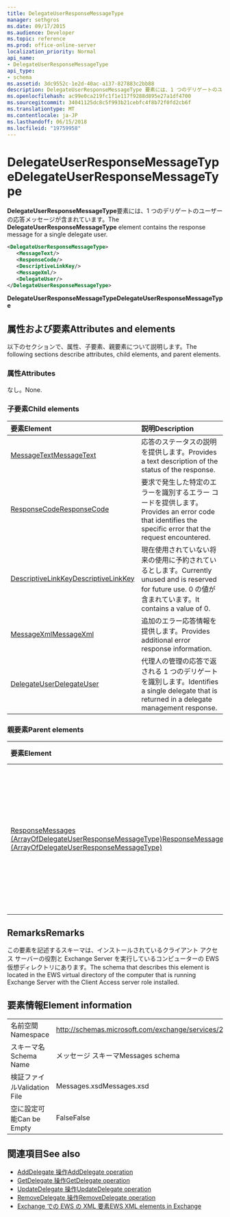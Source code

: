 ```yaml
---
title: DelegateUserResponseMessageType
manager: sethgros
ms.date: 09/17/2015
ms.audience: Developer
ms.topic: reference
ms.prod: office-online-server
localization_priority: Normal
api_name:
- DelegateUserResponseMessageType
api_type:
- schema
ms.assetid: 3dc9552c-1e2d-40ac-a137-827883c2bb88
description: DelegateUserResponseMessageType 要素には、1 つのデリゲートのユーザーの応答メッセージが含まれています。
ms.openlocfilehash: ac99e0ca219fc1f1e117f9288d895e27a1df4700
ms.sourcegitcommit: 34041125dc8c5f993b21cebfc4f8b72f0fd2cb6f
ms.translationtype: MT
ms.contentlocale: ja-JP
ms.lasthandoff: 06/15/2018
ms.locfileid: "19759958"
---
```

# <a name="delegateuserresponsemessagetype"></a><span data-ttu-id="379fa-103">DelegateUserResponseMessageType</span><span class="sxs-lookup"><span data-stu-id="379fa-103">DelegateUserResponseMessageType</span></span>

<span data-ttu-id="379fa-104">**DelegateUserResponseMessageType**要素には、1 つのデリゲートのユーザーの応答メッセージが含まれています。</span><span class="sxs-lookup"><span data-stu-id="379fa-104">The **DelegateUserResponseMessageType** element contains the response message for a single delegate user.</span></span> 
  
```xml
<DelegateUserResponseMessageType>
   <MessageText/>
   <ResponseCode/>
   <DescriptiveLinkKey/>
   <MessageXml/>
   <DelegateUser/>
</DelegateUserResponseMessageType>
```

<span data-ttu-id="379fa-105">**DelegateUserResponseMessageType**</span><span class="sxs-lookup"><span data-stu-id="379fa-105">**DelegateUserResponseMessageType**</span></span>

## <a name="attributes-and-elements"></a><span data-ttu-id="379fa-106">属性および要素</span><span class="sxs-lookup"><span data-stu-id="379fa-106">Attributes and elements</span></span>

<span data-ttu-id="379fa-107">以下のセクションで、属性、子要素、親要素について説明します。</span><span class="sxs-lookup"><span data-stu-id="379fa-107">The following sections describe attributes, child elements, and parent elements.</span></span>
  
### <a name="attributes"></a><span data-ttu-id="379fa-108">属性</span><span class="sxs-lookup"><span data-stu-id="379fa-108">Attributes</span></span>

<span data-ttu-id="379fa-109">なし。</span><span class="sxs-lookup"><span data-stu-id="379fa-109">None.</span></span>
  
### <a name="child-elements"></a><span data-ttu-id="379fa-110">子要素</span><span class="sxs-lookup"><span data-stu-id="379fa-110">Child elements</span></span>

|<span data-ttu-id="379fa-111">**要素**</span><span class="sxs-lookup"><span data-stu-id="379fa-111">**Element**</span></span>|<span data-ttu-id="379fa-112">**説明**</span><span class="sxs-lookup"><span data-stu-id="379fa-112">**Description**</span></span>|
|:-----|:-----|
|[<span data-ttu-id="379fa-113">MessageText</span><span class="sxs-lookup"><span data-stu-id="379fa-113">MessageText</span></span>](messagetext.md) <br/> |<span data-ttu-id="379fa-114">応答のステータスの説明を提供します。</span><span class="sxs-lookup"><span data-stu-id="379fa-114">Provides a text description of the status of the response.</span></span>  <br/> |
|[<span data-ttu-id="379fa-115">ResponseCode</span><span class="sxs-lookup"><span data-stu-id="379fa-115">ResponseCode</span></span>](responsecode.md) <br/> |<span data-ttu-id="379fa-116">要求で発生した特定のエラーを識別するエラー コードを提供します。</span><span class="sxs-lookup"><span data-stu-id="379fa-116">Provides an error code that identifies the specific error that the request encountered.</span></span>  <br/> |
|[<span data-ttu-id="379fa-117">DescriptiveLinkKey</span><span class="sxs-lookup"><span data-stu-id="379fa-117">DescriptiveLinkKey</span></span>](descriptivelinkkey.md) <br/> |<span data-ttu-id="379fa-118">現在使用されていない将来の使用に予約されているとします。</span><span class="sxs-lookup"><span data-stu-id="379fa-118">Currently unused and is reserved for future use.</span></span> <span data-ttu-id="379fa-119">0 の値が含まれています。</span><span class="sxs-lookup"><span data-stu-id="379fa-119">It contains a value of 0.</span></span>  <br/> |
|[<span data-ttu-id="379fa-120">MessageXml</span><span class="sxs-lookup"><span data-stu-id="379fa-120">MessageXml</span></span>](messagexml.md) <br/> |<span data-ttu-id="379fa-121">追加のエラー応答情報を提供します。</span><span class="sxs-lookup"><span data-stu-id="379fa-121">Provides additional error response information.</span></span>  <br/> |
|[<span data-ttu-id="379fa-122">DelegateUser</span><span class="sxs-lookup"><span data-stu-id="379fa-122">DelegateUser</span></span>](delegateuser.md) <br/> |<span data-ttu-id="379fa-123">代理人の管理の応答で返される 1 つのデリゲートを識別します。</span><span class="sxs-lookup"><span data-stu-id="379fa-123">Identifies a single delegate that is returned in a delegate management response.</span></span>  <br/> |
   
### <a name="parent-elements"></a><span data-ttu-id="379fa-124">親要素</span><span class="sxs-lookup"><span data-stu-id="379fa-124">Parent elements</span></span>

|<span data-ttu-id="379fa-125">**要素**</span><span class="sxs-lookup"><span data-stu-id="379fa-125">**Element**</span></span>|<span data-ttu-id="379fa-126">**説明**</span><span class="sxs-lookup"><span data-stu-id="379fa-126">**Description**</span></span>|
|:-----|:-----|
|[<span data-ttu-id="379fa-127">ResponseMessages (ArrayOfDelegateUserResponseMessageType)</span><span class="sxs-lookup"><span data-stu-id="379fa-127">ResponseMessages (ArrayOfDelegateUserResponseMessageType)</span></span>](responsemessages-arrayofdelegateuserresponsemessagetype.md) <br/> |<span data-ttu-id="379fa-128">Exchange Web サービス代理人の管理要求の応答メッセージが含まれています。</span><span class="sxs-lookup"><span data-stu-id="379fa-128">Contains the response messages for an Exchange Web Services delegate management request.</span></span>  <br/> |
   
## <a name="remarks"></a><span data-ttu-id="379fa-129">Remarks</span><span class="sxs-lookup"><span data-stu-id="379fa-129">Remarks</span></span>

<span data-ttu-id="379fa-130">この要素を記述するスキーマは、インストールされているクライアント アクセス サーバーの役割と Exchange Server を実行しているコンピューターの EWS 仮想ディレクトリにあります。</span><span class="sxs-lookup"><span data-stu-id="379fa-130">The schema that describes this element is located in the EWS virtual directory of the computer that is running Exchange Server with the Client Access server role installed.</span></span>
  
## <a name="element-information"></a><span data-ttu-id="379fa-131">要素情報</span><span class="sxs-lookup"><span data-stu-id="379fa-131">Element information</span></span>

|||
|:-----|:-----|
|<span data-ttu-id="379fa-132">名前空間</span><span class="sxs-lookup"><span data-stu-id="379fa-132">Namespace</span></span>  <br/> |http://schemas.microsoft.com/exchange/services/2006/messages  <br/> |
|<span data-ttu-id="379fa-133">スキーマ名</span><span class="sxs-lookup"><span data-stu-id="379fa-133">Schema Name</span></span>  <br/> |<span data-ttu-id="379fa-134">メッセージ スキーマ</span><span class="sxs-lookup"><span data-stu-id="379fa-134">Messages schema</span></span>  <br/> |
|<span data-ttu-id="379fa-135">検証ファイル</span><span class="sxs-lookup"><span data-stu-id="379fa-135">Validation File</span></span>  <br/> |<span data-ttu-id="379fa-136">Messages.xsd</span><span class="sxs-lookup"><span data-stu-id="379fa-136">Messages.xsd</span></span>  <br/> |
|<span data-ttu-id="379fa-137">空に設定可能</span><span class="sxs-lookup"><span data-stu-id="379fa-137">Can be Empty</span></span>  <br/> |<span data-ttu-id="379fa-138">False</span><span class="sxs-lookup"><span data-stu-id="379fa-138">False</span></span>  <br/> |
   
## <a name="see-also"></a><span data-ttu-id="379fa-139">関連項目</span><span class="sxs-lookup"><span data-stu-id="379fa-139">See also</span></span>

- [<span data-ttu-id="379fa-140">AddDelegate 操作</span><span class="sxs-lookup"><span data-stu-id="379fa-140">AddDelegate operation</span></span>](adddelegate-operation.md)  
- [<span data-ttu-id="379fa-141">GetDelegate 操作</span><span class="sxs-lookup"><span data-stu-id="379fa-141">GetDelegate operation</span></span>](getdelegate-operation.md) 
- [<span data-ttu-id="379fa-142">UpdateDelegate 操作</span><span class="sxs-lookup"><span data-stu-id="379fa-142">UpdateDelegate operation</span></span>](updatedelegate-operation.md)  
- [<span data-ttu-id="379fa-143">RemoveDelegate 操作</span><span class="sxs-lookup"><span data-stu-id="379fa-143">RemoveDelegate operation</span></span>](removedelegate-operation.md)
- [<span data-ttu-id="379fa-144">Exchange での EWS の XML 要素</span><span class="sxs-lookup"><span data-stu-id="379fa-144">EWS XML elements in Exchange</span></span>](ews-xml-elements-in-exchange.md)

